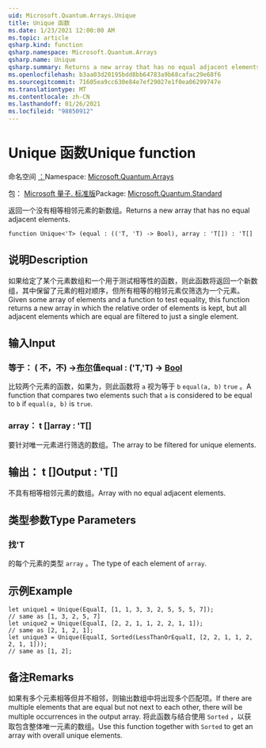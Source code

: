 ```yaml
---
uid: Microsoft.Quantum.Arrays.Unique
title: Unique 函数
ms.date: 1/23/2021 12:00:00 AM
ms.topic: article
qsharp.kind: function
qsharp.namespace: Microsoft.Quantum.Arrays
qsharp.name: Unique
qsharp.summary: Returns a new array that has no equal adjacent elements.
ms.openlocfilehash: b3aa03d20195bdd8bb64783a9b68cafac29e68f6
ms.sourcegitcommit: 71605ea9cc630e84e7ef29027e1f0ea06299747e
ms.translationtype: MT
ms.contentlocale: zh-CN
ms.lasthandoff: 01/26/2021
ms.locfileid: "98850912"
---
```

# <a name="unique-function"></a><span data-ttu-id="37698-102">Unique 函数</span><span class="sxs-lookup"><span data-stu-id="37698-102">Unique function</span></span>

<span data-ttu-id="37698-103">命名空间 [：](xref:Microsoft.Quantum.Arrays)</span><span class="sxs-lookup"><span data-stu-id="37698-103">Namespace: [Microsoft.Quantum.Arrays](xref:Microsoft.Quantum.Arrays)</span></span>

<span data-ttu-id="37698-104">包： [Microsoft 量子. 标准版](https://nuget.org/packages/Microsoft.Quantum.Standard)</span><span class="sxs-lookup"><span data-stu-id="37698-104">Package: [Microsoft.Quantum.Standard](https://nuget.org/packages/Microsoft.Quantum.Standard)</span></span>


<span data-ttu-id="37698-105">返回一个没有相等相邻元素的新数组。</span><span class="sxs-lookup"><span data-stu-id="37698-105">Returns a new array that has no equal adjacent elements.</span></span>

```qsharp
function Unique<'T> (equal : (('T, 'T) -> Bool), array : 'T[]) : 'T[]
```


## <a name="description"></a><span data-ttu-id="37698-106">说明</span><span class="sxs-lookup"><span data-stu-id="37698-106">Description</span></span>

<span data-ttu-id="37698-107">如果给定了某个元素数组和一个用于测试相等性的函数，则此函数将返回一个新数组，其中保留了元素的相对顺序，但所有相等的相邻元素仅筛选为一个元素。</span><span class="sxs-lookup"><span data-stu-id="37698-107">Given some array of elements and a function to test equality, this function returns a new array in which the relative order of elements is kept, but all adjacent elements which are equal are filtered to just a single element.</span></span>

## <a name="input"></a><span data-ttu-id="37698-108">输入</span><span class="sxs-lookup"><span data-stu-id="37698-108">Input</span></span>

### <a name="equal--tt---bool"></a><span data-ttu-id="37698-109">等于： ( 不，不) ->[布尔](xref:microsoft.quantum.lang-ref.bool)值</span><span class="sxs-lookup"><span data-stu-id="37698-109">equal : ('T,'T) -> [Bool](xref:microsoft.quantum.lang-ref.bool)</span></span>

<span data-ttu-id="37698-110">比较两个元素的函数，如果为，则此函数将 `a` 视为等于 `b` `equal(a, b)` `true` 。</span><span class="sxs-lookup"><span data-stu-id="37698-110">A function that compares two elements such that `a` is considered to be equal to `b` if `equal(a, b)` is `true`.</span></span>


### <a name="array--t"></a><span data-ttu-id="37698-111">array： t []</span><span class="sxs-lookup"><span data-stu-id="37698-111">array : 'T[]</span></span>

<span data-ttu-id="37698-112">要针对唯一元素进行筛选的数组。</span><span class="sxs-lookup"><span data-stu-id="37698-112">The array to be filtered for unique elements.</span></span>



## <a name="output--t"></a><span data-ttu-id="37698-113">输出： t []</span><span class="sxs-lookup"><span data-stu-id="37698-113">Output : 'T[]</span></span>

<span data-ttu-id="37698-114">不具有相等相邻元素的数组。</span><span class="sxs-lookup"><span data-stu-id="37698-114">Array with no equal adjacent elements.</span></span>

## <a name="type-parameters"></a><span data-ttu-id="37698-115">类型参数</span><span class="sxs-lookup"><span data-stu-id="37698-115">Type Parameters</span></span>

### <a name="t"></a><span data-ttu-id="37698-116">找</span><span class="sxs-lookup"><span data-stu-id="37698-116">'T</span></span>

<span data-ttu-id="37698-117">的每个元素的类型 `array` 。</span><span class="sxs-lookup"><span data-stu-id="37698-117">The type of each element of `array`.</span></span>

## <a name="example"></a><span data-ttu-id="37698-118">示例</span><span class="sxs-lookup"><span data-stu-id="37698-118">Example</span></span>

```qsharp
let unique1 = Unique(EqualI, [1, 1, 3, 3, 2, 5, 5, 5, 7]);
// same as [1, 3, 2, 5, 7]
let unique2 = Unique(EqualI, [2, 2, 1, 1, 2, 2, 1, 1]);
// same as [2, 1, 2, 1];
let unique3 = Unique(EqualI, Sorted(LessThanOrEqualI, [2, 2, 1, 1, 2, 2, 1, 1]));
// same as [1, 2];
```

## <a name="remarks"></a><span data-ttu-id="37698-119">备注</span><span class="sxs-lookup"><span data-stu-id="37698-119">Remarks</span></span>

<span data-ttu-id="37698-120">如果有多个元素相等但并不相邻，则输出数组中将出现多个匹配项。</span><span class="sxs-lookup"><span data-stu-id="37698-120">If there are multiple elements that are equal but not next to each other, there will be multiple occurrences in the output array.</span></span>  <span data-ttu-id="37698-121">将此函数与结合使用 `Sorted` ，以获取包含整体唯一元素的数组。</span><span class="sxs-lookup"><span data-stu-id="37698-121">Use this function together with `Sorted` to get an array with overall unique elements.</span></span>